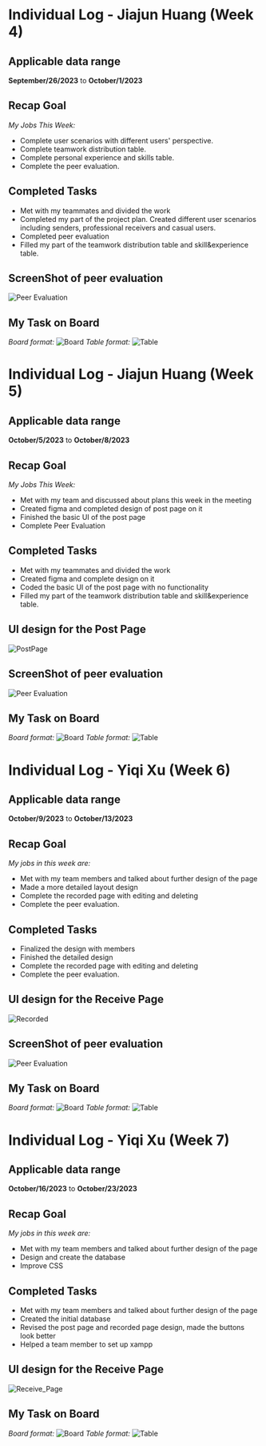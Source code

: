# Individual Log - Jiajun Huang (Week 4)

## Applicable data range
**September/26/2023** to **October/1/2023**

## Recap Goal 
*My Jobs This Week:* 
* Complete user scenarios with different users' perspective.
* Complete teamwork distribution table. 
* Complete personal experience and skills table. 
* Complete the peer evaluation. 

## Completed Tasks 
* Met with my teammates and divided the work
* Completed my part of the project plan. Created different user scenarios including senders, professional receivers and casual users.
* Completed peer evaluation 
* Filled my part of the teamwork distribution table and skill&experience table.

## ScreenShot of peer evaluation
![Peer Evaluation](Week4_img/PeerEva.png)

## My Task on Board
*Board format:*
![Board](Week4_img/Board.png)
*Table format:*
![Table](Week4_img/Table.png)





# Individual Log - Jiajun Huang (Week 5)

## Applicable data range
**October/5/2023** to **October/8/2023**

## Recap Goal 
*My Jobs This Week:* 
* Met with my team and discussed about plans this week in the meeting
* Created figma and completed design of post page on it
* Finished the basic UI of the post page
* Complete Peer Evaluation

## Completed Tasks 
* Met with my teammates and divided the work
* Created figma and complete design on it
* Coded the basic UI of the post page with no functionality
* Filled my part of the teamwork distribution table and skill&experience table.

## UI design for the Post Page
![PostPage](Week5_img/Post_page_UI.png)

## ScreenShot of peer evaluation
![Peer Evaluation](Week5_img/PE.png)

## My Task on Board
*Board format:*
![Board](Week5_img/board.png)
*Table format:*
![Table](Week5_img/table.png)




# Individual Log - Yiqi Xu (Week 6)

## Applicable data range
**October/9/2023** to **October/13/2023**

## Recap Goal 
*My jobs in this week are:* 
* Met with my team members and talked about further design of the page
* Made a more detailed layout design
* Complete the recorded page with editing and deleting 
* Complete the peer evaluation. 

## Completed Tasks 
* Finalized the design with members
* Finished the detailed design
* Complete the recorded page with editing and deleting 
* Complete the peer evaluation. 

## UI design for the Receive Page
![Recorded](Week6_img/Recorded.png)

## ScreenShot of peer evaluation
![Peer Evaluation](Week6_img/PE.png)

## My Task on Board
*Board format:*
![Board](Week6_img/Board.png)
*Table format:*
![Table](Week6_img/Table.png)

# Individual Log - Yiqi Xu (Week 7)

## Applicable data range
**October/16/2023** to **October/23/2023**

## Recap Goal 
*My jobs in this week are:*
* Met with my team members and talked about further design of the page
* Design and create the database
* Improve CSS

## Completed Tasks 
* Met with my team members and talked about further design of the page
* Created the initial database
* Revised the post page and recorded page design, made the buttons look better
* Helped a team member to set up xampp

## UI design for the Receive Page
![Receive_Page](Week7_img/Receive_Page.png)

## My Task on Board
*Board format:*
![Board](Week7_img/Board.png)
*Table format:*
![Table](Week7_img/Table.png)